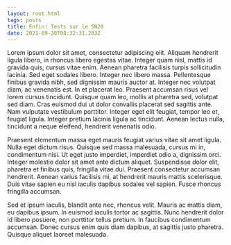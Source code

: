 ```yaml
---
layout: root.html
tags: posts
title: Enfin! Tests sur le SN20
date: 2021-09-30T08:32:31.203Z
---
```

<!--StartFragment-->

Lorem ipsum dolor sit amet, consectetur adipiscing elit. Aliquam hendrerit ligula libero, in rhoncus libero egestas vitae. Integer quam nisl, mattis id gravida quis, cursus vitae enim. Aenean pharetra facilisis turpis sollicitudin lacinia. Sed eget sodales libero. Integer nec libero massa. Pellentesque finibus gravida nibh, sed dignissim mauris auctor at. Integer nec volutpat diam, ac venenatis est. In et placerat leo. Praesent accumsan risus vel lorem cursus tincidunt. Quisque quam leo, mollis at pharetra sed, volutpat sed diam. Cras euismod dui ut dolor convallis placerat sed sagittis ante. Nam vulputate vestibulum porttitor. Integer eget elit feugiat, tempor leo et, feugiat ligula. Integer pretium lacinia ligula ac tincidunt. Aenean lectus nulla, tincidunt a neque eleifend, hendrerit venenatis odio.

Praesent elementum massa eget mauris feugiat varius vitae sit amet ligula. Nulla eget dictum risus. Quisque sed massa malesuada, cursus mi in, condimentum nisi. Ut eget justo imperdiet, imperdiet odio a, dignissim orci. Integer molestie dolor sit amet ante dictum aliquet. Suspendisse dolor elit, pharetra et finibus quis, fringilla vitae dui. Praesent consectetur accumsan hendrerit. Aenean varius facilisis mi, at hendrerit mauris mattis scelerisque. Duis vitae sapien eu nisl iaculis dapibus sodales vel sapien. Fusce rhoncus fringilla accumsan.

Sed et ipsum iaculis, blandit ante nec, rhoncus velit. Mauris ac mattis diam, eu dapibus ipsum. In euismod iaculis tortor ac sagittis. Nunc hendrerit dolor id libero posuere, non porttitor tellus pretium. In faucibus condimentum accumsan. Donec cursus enim quis diam dapibus, at sagittis justo pharetra. Quisque aliquet laoreet malesuada.

<!--EndFragment-->